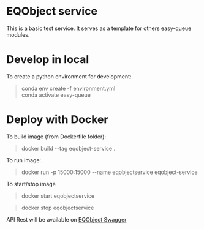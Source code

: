 EQObject service
=============

This is a basic test service. It serves as a template for others easy-queue modules.

# Develop in local
To create a python environment for development:
> conda env create -f environment.yml \
conda activate easy-queue

# Deploy with Docker

To build image (from Dockerfile folder):
> docker build --tag eqobject-service .

To run image:
> docker run -p 15000:15000 --name eqobjectservice eqobject-service

To start/stop image
> docker start eqobjectservice

> docker stop eqobjectservice

API Rest will be available on [EQObject Swagger](http://localhost:15000/eqobject/api/#/)